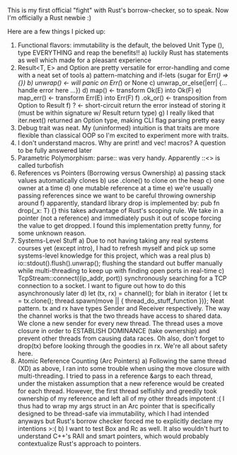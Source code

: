 This is my first official "fight" with Rust's borrow-checker, so to speak. Now I'm officially a Rust newbie :)

Here are a few things I picked up:
1) Functional flavors: immutability is the default, the beloved Unit Type (), type EVERYTHING and reap the benefits!!
   a) luckily Rust has statements as well which made for a pleasant experience
2) Result<T, E> and Option<T> are pretty versatile for error-handling and come with a neat set of tools
   a) pattern-matching and if-lets (sugar for Err(_) => {})
   b) unwrap() <- will panic on Err(_) or None
   c) unwrap_or_else(|err| {... handle error here ...})
   d) map() <- transform Ok(E) into Ok(F)
   e) map_err() <- transform Err(E) into Err(F)
   f) .ok_or() <- transposition from Option to Result
   f) ? <- short-circuit return the error instead of storing it (must be within signature w/ Result return type)
   g) I really liked that iter.next() returned an Option type, making CLI flag parsing pretty easy
3) Debug trait was neat. My (uninformed) intuition is that traits are more flexible than classical OOP so
                          I'm excited to experiment more with traits.
4) I don't understand macros. Why are print! and vec! macros? A question to be fully answered later
5) Parametric Polymorphism: parse::<T> was very handy. Apparently ::<> is called turbofish
6) References vs Pointers (Borrowing versus Ownership)
   a) passing stack values automatically clones
   b) use .clone() to clone on the heap
   c) one owner at a time
   d) one mutable reference at a time
   e) we're usually passing references since we want to be careful throwing ownership around
   f) apparently, standard library drop is implemented by: pub fn drop<T>(_x: T) {}
       this takes advantage of Rust's scoping rule. We take in a pointer (not a reference) and
       immediately push it out of scope forcing the value to get dropped. I found this
       implementation pretty funny, for some unknown reason.
7) Systems-Level Stuff
   a) Due to not having taking any real systems courses yet (except intro), I had to refresh myself and pick
      up some systems-level knowledge for this project, which was a real plus
   b) io::stdout().flush().unwrap();
       flushing the standard out buffer manually while multi-threading to keep up with finding open ports in real-time
   c) TcpStream::connect((ip_addr, port))
       synchronously searching for a TCP connection to a socket. I want to figure out how to do this asynchronously later
   d) let (tx, rx) = channel();
        for blah in iterator { let tx = tx.clone(); thread.spawn(move || { thread_do_stuff_function })};
       Neat pattern. tx and rx have types Sender<T> and Receiver<T> respectively. The way the channel works is that the
       two threads have access to shared data. We clone a new sender for every new thread. The thread uses a move closure
       in order to ESTABLISH DOMINANCE (take ownership) and prevent other threads from causing data races. Oh also, don't
       forget to drop(tx) before looking through the goodies in rx. We're all about safety here. 
9) Atomic Reference Counting (Arc Pointers)
   a) Following the same thread (XD) as above, I ran into some trouble when using the move closure with multi-threading.
     I tried to pass in a reference &args to each thread, under the mistaken assumption that a new reference would be
     created for each thread. However, the first thread selfishly and greedily took ownership of my reference and left
     all of my other threads impotent :( I thus had to wrap my args struct in an Arc pointer that is specifically
     designed to be thread-safe via immutability, which I had intended anyways but Rust's borrow checker forced me to
     explicitly declare my intentions >:(
   b) I want to test Box<T> and Rc<T> as well. It also wouldn't hurt to understand C++'s RAII and smart pointers, which
    would probably contextualize Rust's approach to pointers.
